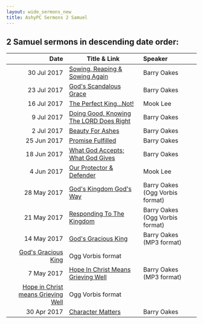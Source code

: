 ```yaml
---
layout: wide_sermons_new
title: AshyPC Sermons 2 Samuel
---
```



## 2 Samuel sermons in descending date order:


 Date|Title & Link| Speaker
-------------:|---------------------|:--------------
30 Jul 2017|[Sowing, Reaping & Sowing Again](https://www.dropbox.com/s/jaop6jpde6ixv7s/2017.07.30_2_Samuel_13.ogg?raw=1)|Barry Oakes
23 Jul 2017|[God's Scandalous Grace](https://www.dropbox.com/s/uq4op73tu0frpbj/2017.07.23_2_Samuel_12.ogg?raw=1)|Barry Oakes
16 Jul 2017|[The Perfect King...Not!](https://www.dropbox.com/s/6selevm7auo7gj4/2017.07.16_2_Samuel_11.ogg?raw=1)|Mook Lee
  9 Jul 2017|[Doing Good, Knowing The LORD Does Right](https://www.dropbox.com/s/boff9vh7gunj636/2017.07.09_2_Samuel_10.ogg?raw=1)|Barry Oakes
  2 Jul 2017|[Beauty For Ashes](https://www.dropbox.com/s/izy24drejtmq116/2017.07.02_2_Samuel_9.ogg?raw=1)|Barry Oakes
25 Jun 2017|[Promise Fulfilled](https://www.dropbox.com/s/z9y1ti3jiaejjb9/2017.06.25_2_Samuel_8.ogg?raw=1)|Barry Oakes
18 Jun 2017|[What God Accepts; What God Gives](https://www.dropbox.com/s/2puq1d0yl5b8p1v/2017.06.18_2_Samuel_7.ogg?raw=1)|Barry Oakes
  4 Jun 2017|[Our Protector & Defender](https://www.dropbox.com/s/p7mno3s9z05tn78/2017.06.04_2_Samuel_5.mp3?raw=1)|Mook Lee 
28 May 2017|[God's Kingdom God's Way](https://www.dropbox.com/s/zn25umfucypysk4/2017.05.28_2_Samuel_4.ogg?raw=1)|Barry Oakes (Ogg Vorbis format)
21 May 2017|[Responding To The Kingdom](https://www.dropbox.com/s/17wsikl761vaukb/2017.05.21_2Samuel2_12-3_39.ogg?raw=1)|Barry Oakes (Ogg Vorbis format)
14 May 2017|[God's Gracious King](https://www.dropbox.com/s/xr1jed2wc78x4ff/2017.05.14_2Samuel2_1-11.mp3?raw=1)|Barry Oakes (MP3 format)
  |[God's Gracious King](https://www.dropbox.com/s/4deg528d5vao7x3/2017.05.14_2Samuel2_1-11.ogg?raw=1)|Ogg Vorbis format
 7 May 2017|[Hope In Christ Means Grieving Well](https://www.dropbox.com/s/rspqf6rok31i1yu/2017.05.07_2Samuel1_17-27.mp3?raw=1)|Barry Oakes (MP3 format)
  |[Hope in Christ means Grieving Well](https://www.dropbox.com/s/zac2nra0ptf3o67/2017.05.07_2Samuel1_17-27.ogg?raw=1)|Ogg Vorbis format
30 Apr 2017|[Character Matters](https://www.dropbox.com/s/2e7vvoe16nvjvr8/2017.04.30_1Sam31-2Sam1.mp3?raw=1)|Barry Oakes
